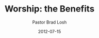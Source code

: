 ---
lunr: "true"
title: "Worship: the Benefits"
author: "Pastor Brad Losh"
postDate: "07-15-2012"
date: 2012-07-15
category: "sermons"
slug: "2012/07/07152012_FFC"
icon: microphone
audioLink: "07152012_FFC"
tags: [worship, benefits]
mp3: "07152012_FFC/07152012.mp3"
ogg: "07152012_FFC/07152012.ogg"
linkurl: "https://archive.org/download/07152012_FFC/07152012_FFC_files.xml"
ipath: "https://archive.org/download/07152012_FFC/07152012.mp3"
layout: sermon.html
---